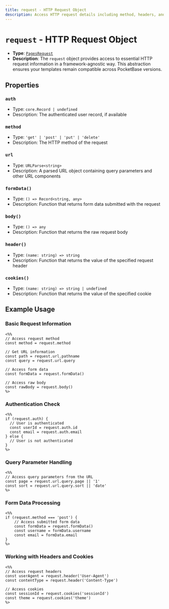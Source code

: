 ```yaml
---
title: request - HTTP Request Object
description: Access HTTP request details including method, headers, and query parameters in PocketPages templates.
---
```


# `request` - HTTP Request Object

- **Type**: [`PagesRequest`](https://github.com/benallfree/pocketpages/blob/main/src/lib/pages/index.ts#L6-L12)
- **Description**: The `request` object provides access to essential HTTP request information in a framework-agnostic way. This abstraction ensures your templates remain compatible across PocketBase versions.

## Properties

### `auth`

- Type: `core.Record | undefined`
- Description: The authenticated user record, if available

### `method`

- Type: `'get' | 'post' | 'put' | 'delete'`
- Description: The HTTP method of the request

### `url`

- Type: `URLParse<string>`
- Description: A parsed URL object containing query parameters and other URL components

### `formData()`

- Type: `() => Record<string, any>`
- Description: Function that returns form data submitted with the request

### `body()`

- Type: `() => any`
- Description: Function that returns the raw request body

### `header()`

- Type: `(name: string) => string`
- Description: Function that returns the value of the specified request header

### `cookies()`

- Type: `(name: string) => string | undefined`
- Description: Function that returns the value of the specified cookie

## Example Usage

### Basic Request Information

```ejs
<%%
// Access request method
const method = request.method

// Get URL information
const path = request.url.pathname
const query = request.url.query

// Access form data
const formData = request.formData()

// Access raw body
const rawBody = request.body()
%>
```

### Authentication Check

```ejs
<%%
if (request.auth) {
  // User is authenticated
  const userId = request.auth.id
  const email = request.auth.email
} else {
  // User is not authenticated
}
%>
```

### Query Parameter Handling

```ejs
<%%
// Access query parameters from the URL
const page = request.url.query.page || '1'
const sort = request.url.query.sort || 'date'
%>
```

### Form Data Processing

```ejs
<%%
if (request.method === 'post') {
    // Access submitted form data
    const formData = request.formData()
    const username = formData.username
    const email = formData.email
}
%>
```

### Working with Headers and Cookies

```ejs
<%%
// Access request headers
const userAgent = request.header('User-Agent')
const contentType = request.header('Content-Type')

// Access cookies
const sessionId = request.cookies('sessionId')
const theme = request.cookies('theme')
%>
```
